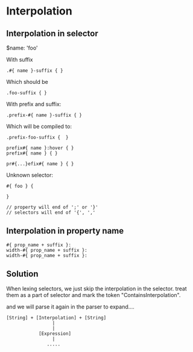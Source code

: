 

# Interpolation

## Interpolation in selector

$name: 'foo'


With suffix

    .#{ name }-suffix { }

Which should be

    .foo-suffix { }

With prefix and suffix:

    .prefix-#{ name }-suffix { }

Which will be compiled to:

    .prefix-foo-suffix {  }

    prefix#{ name }:hover { }
    prefix#{ name } { }

    pr#{...}efix#{ name } { }

Unknown selector:

    #{ foo } {

    }

    // property will end of ';' or '}'
    // selectors will end of '{', ','



## Interpolation in property name

    #{ prop_name + suffix }: 
    width-#{ prop_name + suffix }: 
    width-#{ prop_name + suffix }: 



## Solution

When lexing selectors, we just skip the interpolation in the selector. treat them as a part of selector and mark the token "ContainsInterpolation".

and we will parse it again in the parser to expand....


    [String] + [Interpolation] + [String]
                     |
                     |
                [Expression]
                     |
                   .....

